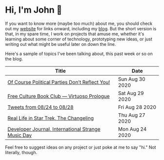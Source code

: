 # Hi, I'm John 👋

If you want to know more (maybe too much) about me, you should check out my [website](https://john.colagioia.net/) for links onward, including my [blog](https://john.colagioia.net/blog).  But the short version is that, in my spare time, I work on projects that amuse me, whether it's learning about some corner of technology, prototyping new ideas, or just writing out what might be useful later on down the line.

Here's a sample of topics I've been talking about, this past week or so on the blog.

|Title|Date|
|-----|-------|
|[Of Course Political Parties Don’t Reflect You!](https://john.colagioia.net/blog/2020/08/30/parties.html)|Sun Aug 30 2020|
|[Free Culture Book Club — Virtuoso Prologue](https://john.colagioia.net/blog/2020/08/29/virtuoso.html)|Sat Aug 29 2020|
|[Tweets from 08/24 to 08/28](https://john.colagioia.net/blog/media/2020/08/28/week.html)|Fri Aug 28 2020|
|[Real Life in Star Trek, The Changeling](https://john.colagioia.net/blog/2020/08/27/change.html)|Thu Aug 27 2020|
|[Developer Journal, International Strange Music Day](https://john.colagioia.net/blog/2020/08/24/music.html)|Mon Aug 24 2020|

Feel free to suggest ideas on any project or just poke at me to say "hi." Not literally, though.

